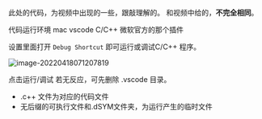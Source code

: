 此处的代码，为视频中出现的一些，跟敲理解的。
和视频中给的，**不完全相同**。

代码运行环境 mac vscode
C/C++ 微软官方的那个插件

设置里面打开 `Debug Shortcut` 即可运行或调试C/C++ 程序。

![image-20220418071207819](https://image.mdashen.com/pic/image-20220418071207819.png)

点击运行/调试 若无反应，可先删除 .vscode 目录。

* .c++ 文件为对应的代码文件
* 无后缀的可执行文件和.dSYM文件夹，为运行产生的临时文件

